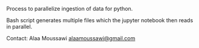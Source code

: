 Process to parallelize ingestion of data for python.

Bash script generates multiple files which the jupyter notebook then reads in parallel.

Contact: Alaa Moussawi
alaamoussawi@gmail.com